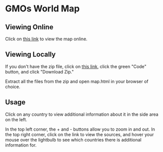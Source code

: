 # GMOs World Map

## Viewing Online

Click on [this link](https://rawcdn.githack.com/Jrws/GMO-Map/5985a4706da12a57f1f5c0c00e60928ca84daeb5/map.html) to view the map online.

## Viewing Locally

If you don't have the zip file, click on [this link](https://github.com/Jrws/GMO-Map), click the green "Code" button, and click "Download Zip."

Extract all the files from the zip and open map.html in your browser of choice.

## Usage

Click on any country to view additional information about it in the side area on the left.

In the top left corner, the + and - buttons allow you to zoom in and out.
In the top right corner, click on the link to view the sources, and hover your mouse over the lightbulb to see which countries there is additional information for.